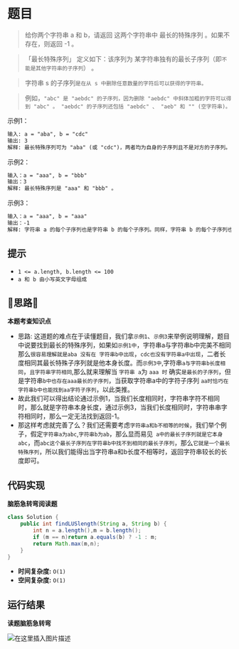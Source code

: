 # 题目
>给你两个字符串 a 和 b，请返回 这两个字符串中 最长的特殊序列  。如果不存在，则返回 -1 。

>「最长特殊序列」 定义如下：该序列为 某字符串独有的最长子序列（即`不能是其他字符串的子序列`） 。

>字符串 s 的子序列`是在从 s 中删除任意数量的字符后可以获得的字符串。`

>例如，`"abc" 是 "aebdc" 的子序列，因为删除 "aebdc" 中斜体加粗的字符可以得到 "abc" 。 "aebdc" 的子序列还包括 "aebdc" 、 "aeb" 和 "" (空字符串)。`





示例1：
```txt
输入: a = "aba", b = "cdc"
输出: 3
解释: 最长特殊序列可为 "aba" (或 "cdc")，两者均为自身的子序列且不是对方的子序列。
```
示例2：
```txt
输入：a = "aaa", b = "bbb"
输出：3
解释: 最长特殊序列是 "aaa" 和 "bbb" 。
```
示例3：
```txt
输入：a = "aaa", b = "aaa"
输出：-1
解释: 字符串 a 的每个子序列也是字符串 b 的每个子序列。同样，字符串 b 的每个子序列也是字符串 a 的子序列。
```

## 提示
- `1 <= a.length, b.length <= 100`
- `a 和 b 由小写英文字母组成`


## 📝思路📝


**本题考查知识点**

- 思路: 这道题的难点在于读懂题目，我们拿`示例1`、`示例3`来举例说明理解，题目中说要找到最长的特殊序列，如果如`示例1中`，字符串a与字符串b中完美不相同那么`很容易理解就是aba 没有在 字符串b中出现`，`cdc也没有字符串a中出现`，二者长度相同其最长特殊子序列就是他本身长度。而`示例3中`,字符串`a与字符串b长度相同`，`且字符串字符相同`,那么就来理解当 `字符串 a`为 `aaa 时` 确实`是最长的子序列`，但是字符串`b中也存在aaa最长的子序列`，当获取字符串a中的字符子序列 `aa时恰巧在字符串b中也能找到aa字符子序列`，以此类推。
- 故此我们可以得出结论通过示例1，当我们长度相同时，字符串字符不相同时，那么就是字符串本身长度，通过示例3，当我们长度相同时，字符串串字符相同时，那么一定无法找到返回-1。
- 那这样考虑就完善了么？我们还需要考虑`字符串a和b不相等的时候`，我们举个例子，假定`字符串a为abc`,`字符串b为ab`，那么显而易见` a中的最长子序列就是它本身abc`，而`abc这个最长子序列在字符串b中找不到相同的最长子序列`，那么`它就是一个最长特殊序列`，所以我们能得出当字符串a和b长度不相等时，返回字符串较长的长度即可。


## 代码实现
**脑筋急转弯阅读题**
```java
class Solution {
    public int findLUSlength(String a, String b) {
        int n = a.length(),m = b.length();
        if (m == n)return a.equals(b) ? -1 : m;
        return Math.max(m,n);
    }
}
```

- **时间复杂度:** `O(1)`
- **空间复杂度:** `O(1)`

## 运行结果
**读题脑筋急转弯**<br>

![在这里插入图片描述](https://img-blog.csdnimg.cn/3346f6f1cb2e498b9e9b97e742c23703.png?x-oss-process=image/watermark,type_d3F5LXplbmhlaQ,shadow_50,text_Q1NETiBA54y_5bCP5LuY,size_20,color_FFFFFF,t_70,g_se,x_16)
